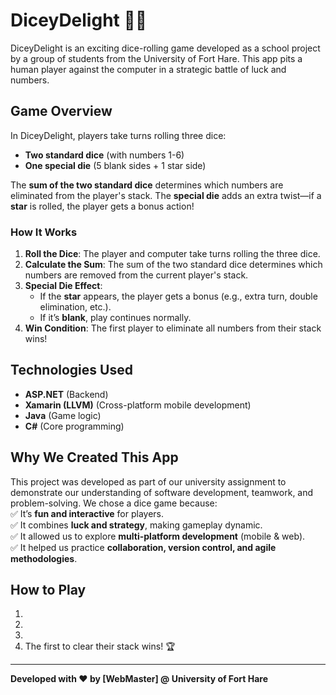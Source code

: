 # DiceyDelight 🎲✨  

DiceyDelight is an exciting dice-rolling game developed as a school project by a group of students from the University of Fort Hare. This app pits a human player against the computer in a strategic battle of luck and numbers.  

## Game Overview  
In DiceyDelight, players take turns rolling three dice:  
- **Two standard dice** (with numbers 1-6)  
- **One special die** (5 blank sides + 1 star side)  

The **sum of the two standard dice** determines which numbers are eliminated from the player's stack. The **special die** adds an extra twist—if a **star** is rolled, the player gets a bonus action!  

### How It Works  
1. **Roll the Dice**: The player and computer take turns rolling the three dice.  
2. **Calculate the Sum**: The sum of the two standard dice determines which numbers are removed from the current player's stack.  
3. **Special Die Effect**:  
   - If the **star** appears, the player gets a bonus (e.g., extra turn, double elimination, etc.).  
   - If it’s **blank**, play continues normally.  
4. **Win Condition**: The first player to eliminate all numbers from their stack wins!  

## Technologies Used  
- **ASP.NET** (Backend)  
- **Xamarin (LLVM)** (Cross-platform mobile development)  
- **Java** (Game logic)  
- **C#** (Core programming)  

## Why We Created This App  
This project was developed as part of our university assignment to demonstrate our understanding of software development, teamwork, and problem-solving. We chose a dice game because:  
✅ It’s **fun and interactive** for players.  
✅ It combines **luck and strategy**, making gameplay dynamic.  
✅ It allowed us to explore **multi-platform development** (mobile & web).  
✅ It helped us practice **collaboration, version control, and agile methodologies**.  

## How to Play  
1. 
2. 
3. 
4. The first to clear their stack wins! 🏆  

---  
**Developed with ❤️ by [WebMaster] @ University of Fort Hare**  
